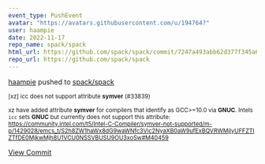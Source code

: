 ```yaml
---
event_type: PushEvent
avatar: "https://avatars.githubusercontent.com/u/194764?"
user: haampie
date: 2022-11-17
repo_name: spack/spack
html_url: https://github.com/spack/spack/commit/7247a493abb62d377f345a671a4cce3a4e40a426
repo_url: https://github.com/spack/spack
---
```


<a href='https://github.com/haampie' target='_blank'>haampie</a> pushed to <a href='https://github.com/spack/spack' target='_blank'>spack/spack</a>

<small>[xz] icc does not support attribute __symver__ (#33839)

xz have added attribute __symver__ for compilers that identify as GCC>=10.0 via
__GNUC__. Intels `icc` sets __GNUC__ but currently does not support this
attribute:
https://community.intel.com/t5/Intel-C-Compiler/symver-not-supported/m-p/1429028/emcs_t/S2h8ZW1haWx8dG9waWNfc3Vic2NyaXB0aW9ufExBQVRWMjIyUFFZTlZTfDE0MjkwMjh8U1VCU0NSSVBUSU9OU3xoSw#M40459</small>

<a href='https://github.com/spack/spack/commit/7247a493abb62d377f345a671a4cce3a4e40a426' target='_blank'>View Commit</a>